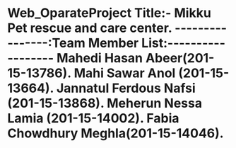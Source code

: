 # Web_OparateProject Title:- Mikku Pet rescue and care center. ----------------:Team Member List:------------------  Mahedi Hasan Abeer(201-15-13786). Mahi Sawar Anol (201-15-13664). Jannatul Ferdous Nafsi (201-15-13868). Meherun Nessa Lamia (201-15-14002). Fabia Chowdhury Meghla(201-15-14046).
